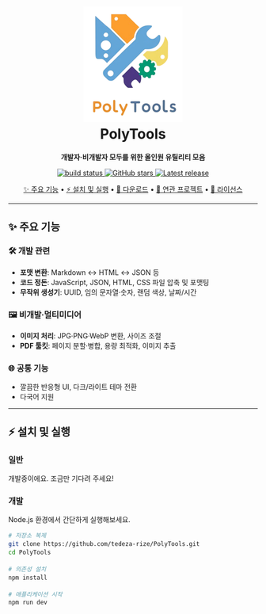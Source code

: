 <h1 align="center">
  <br>
  <img src="https://raw.githubusercontent.com/tedeza-rize/PolyTools/main/assets/logo.png" alt="PolyTools" width="200">
  <br>
  PolyTools
  <br>
</h1>

<p align="center">  
  <strong>개발자·비개발자 모두를 위한 올인원 유틸리티 모음</strong>
</p>

<p align="center">
  <a href="https://github.com/tedeza-rize/PolyTools/actions">
    <img src="https://img.shields.io/github/workflow/status/tedeza-rize/PolyTools/CI?label=build" alt="build status">
  </a>
  <a href="https://github.com/tedeza-rize/PolyTools/stargazers">
    <img src="https://img.shields.io/github/stars/tedeza-rize/PolyTools?style=social" alt="GitHub stars">
  </a>
  <a href="https://github.com/tedeza-rize/PolyTools/releases">
    <img src="https://img.shields.io/github/v/release/tedeza-rize/PolyTools" alt="Latest release">
  </a>
</p>

<p align="center">
  <a href="#✨-주요-기능">✨ 주요 기능</a> •
  <a href="#⚡️-설치-및-실행">⚡️ 설치 및 실행</a> •
  <a href="#💾-다운로드">💾 다운로드</a> •
  <a href="#🔗-연관-프로젝트">🔗 연관 프로젝트</a> •
  <a href="#📜-라이선스">📜 라이선스</a>
</p>

---

## ✨ 주요 기능

### 🛠 개발 관련
- **포맷 변환**: Markdown ↔ HTML ↔ JSON 등
- **코드 정돈**: JavaScript, JSON, HTML, CSS 파일 압축 및 포맷팅
- **무작위 생성기**: UUID, 임의 문자열·숫자, 랜덤 색상, 날짜/시간

### 🖼 비개발·멀티미디어
- **이미지 처리**: JPG·PNG·WebP 변환, 사이즈 조절
- **PDF 툴킷**: 페이지 분할·병합, 용량 최적화, 이미지 추출

### 🌐 공통 기능
- 깔끔한 반응형 UI, 다크/라이트 테마 전환
- 다국어 지원

---

## ⚡️ 설치 및 실행
### 일반

개발중이에요. 조금만 기다려 주세요!

### 개발

Node.js 환경에서 간단하게 실행해보세요.

```bash
# 저장소 복제
git clone https://github.com/tedeza-rize/PolyTools.git
cd PolyTools

# 의존성 설치
npm install

# 애플리케이션 시작
npm run dev
```

